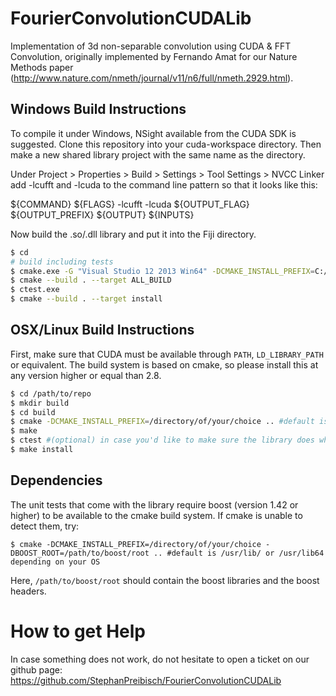 FourierConvolutionCUDALib
=========================

Implementation of 3d non-separable convolution using CUDA &amp; FFT Convolution, originally implemented by Fernando Amat for our Nature Methods paper (http://www.nature.com/nmeth/journal/v11/n6/full/nmeth.2929.html).

Windows Build Instructions
--------------------------

To compile it under Windows, NSight available from the CUDA SDK is suggested. Clone this repository into your cuda-workspace directory. Then make a new shared library project with the same name as the directory.

Under Project > Properties > Build > Settings > Tool Settings > NVCC Linker add -lcufft and -lcuda to the command line pattern so that it looks like this:

${COMMAND} ${FLAGS} -lcufft -lcuda ${OUTPUT_FLAG} ${OUTPUT_PREFIX} ${OUTPUT} ${INPUTS}

Now build the .so/.dll library and put it into the Fiji directory.


```bash
$ cd 
# build including tests
$ cmake.exe -G "Visual Studio 12 2013 Win64" -DCMAKE_INSTALL_PREFIX=C:/msys64/home/steinbac/ftmp -DBOOST_LIBRARYDIR=C:/boost_1_58_0/msvc-12-x86_64/lib64-msvc-12.0 -DBOOST_ROOT=C:/boost_1_58_0/msvc-12-x86_64 ..
$ cmake --build . --target ALL_BUILD
$ ctest.exe
$ cmake --build . --target install
```

OSX/Linux Build Instructions
----------------------------

First, make sure that CUDA must be available through `PATH`, `LD_LIBRARY_PATH` or equivalent. The build system is based on cmake, so please install this at any version higher or equal than 2.8.

```bash
$ cd /path/to/repo
$ mkdir build
$ cd build
$ cmake -DCMAKE_INSTALL_PREFIX=/directory/of/your/choice .. #default is /usr/lib/ or /usr/lib64 depending on your OS
$ make
$ ctest #(optional) in case you'd like to make sure the library does what it should on your system
$ make install
```


Dependencies
------------

The unit tests that come with the library require boost (version 1.42 or higher) to be available to the cmake build system. If cmake is unable to detect them, try:

```
$ cmake -DCMAKE_INSTALL_PREFIX=/directory/of/your/choice -DBOOST_ROOT=/path/to/boost/root .. #default is /usr/lib/ or /usr/lib64 depending on your OS
```

Here, ```/path/to/boost/root``` should contain the boost libraries and the boost headers.


How to get Help
===============

In case something does not work, do not hesitate to open a ticket on our github page: https://github.com/StephanPreibisch/FourierConvolutionCUDALib
